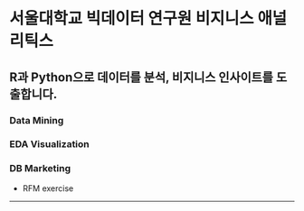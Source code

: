 서울대학교 빅데이터 연구원 비지니스 애널리틱스
===================================

R과 Python으로 데이터를 분석, 비지니스 인사이트를 도출합니다.
-------------------------------------------------

### Data Mining
### EDA Visualization
### DB Marketing
- RFM exercise

------------------------------------------------

